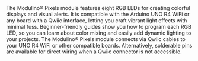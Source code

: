 <FeatureDescription>
The Modulino® Pixels module features eight RGB LEDs for creating colorful displays and visual alerts. It is compatible with the Arduino UNO R4 WiFi or any board with a Qwiic interface, letting you craft vibrant light effects with minimal fuss.
</FeatureDescription>

<FeatureList>
  <Feature title="Beginner Friendly" image="led">
    Beginner-friendly guides show you how to program each RGB LED, so you can learn about color mixing and easily add dynamic lighting to your projects.
  </Feature>
  <Feature title="Qwiic & Solderable Pins" image="connection">
    The Modulino® Pixels module connects via Qwiic cables to your UNO R4 WiFi or other compatible boards. Alternatively, solderable pins are available for direct wiring when a Qwiic connector is not accessible.
  </Feature>
</FeatureList>
